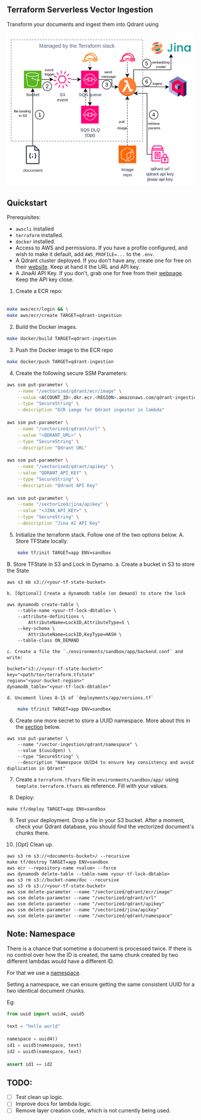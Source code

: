 ## Terraform Serverless Vector Ingestion

Transform your documents and ingest them into Qdrant using  

![Arch Diagram](docs/img/ingestion_sqs.drawio.png)

## Quickstart

Prerequisites: 

 * `awscli` installed
 * `terraform` installed.
 * `docker` installed.
 * Access to AWS and permissions.
   If you have a profile configured, and wish to make it default, add `AWS_PROFILE=...` to the `.env`.
 * A Qdrant cluster deployed. If you don't have any, create one for free on their [website](https://cloud.qdrant.io/login). Keep at hand it the URL and API key. 
 * A JinaAI API Key. If you don't, grab one for free from their [webpage](https://jina.ai/). Keep the API key close.


1. Create a ECR repo:
```bash

make aws/ecr/login && \
make aws/ecr/create TARGET=qdrant-ingestion
```
2. Build the Docker images.
```bash
make docker/build TARGET=qdrant-ingestion
```
3. Push the Docker image to the ECR repo 
```bash
make docker/push TARGET=qdrant-ingestion
```
4. Create the following secure SSM Parameters:
```bash
aws ssm put-parameter \
    --name "/vectorized/qdrant/ecr/image" \
    --value <ACCOUNT_ID>.dkr.ecr.<REGION>.amazonaws.com/qdrant-ingestion:latest \
    --type "SecureString" \
    --description "ECR iamge for Qdrant ingestor in lambda"

aws ssm put-parameter \
    --name "/vectorized/qdrant/url" \
    --value "<QDRANT_URL>" \
    --type "SecureString" \
    --description "Qdrant URL"

aws ssm put-parameter \
    --name "/vectorized/qdrant/apikey" \
    --value "QDRANT_API_KEY" \
    --type "SecureString" \
    --description "Qdrant API Key"

aws ssm put-parameter \
    --name "/vectorized/jina/apikey" \
    --value "<JINA_API_KEY>" \
    --type "SecureString" \
    --description "Jina AI API Key"
```
5. Initialize the terraform stack. Follow one of the two options below.
   A. Store TFState locally.
```bash
    make tf/init TARGET=app ENV=sandbox
```
   B. Store TFState in S3 and Lock in Dynamo.
    a. Create a bucket in S3 to store the State
```
aws s3 mb s3://<your-tf-state-bucket>
```
    b. [Optional] Create a dynamodb table (on demand) to store the lock
```
aws dynamodb create-table \
    --table-name <your-tf-lock-dbtable> \
    --attribute-definitions \
        AttributeName=LockID,AttributeType=S \
    --key-schema \
        AttributeName=LockID,KeyType=HASH \
    --table-class ON_DEMAND
```
    c. Create a file the `./environments/sandbox/app/backend.conf` and write:
```
bucket="s3://<your-tf-state-bucket>"
key="<path/to>/terraform.tfstate"
region="<your-bucket-region>"
dynamodb_table="<your-tf-lock-dbtable>"
```
    d. Uncoment lines 8-15 of `deployments/app/versions.tf`
```bash
    make tf/init TARGET=app ENV=sandbox
```
6. Create one more secret to store a UUID namespace. More about this in the [section](#uuid-namespace) below.
```
aws ssm put-parameter \
    --name "/vector-ingestion/qdrant/namespace" \
    --value $(uuidgen) \
    --type "SecureString" \
    --description "Namespace UUID4 to ensure key consistency and avoid duplication in Qdrant"
```
7. Create a `terraform.tfvars` file in `environments/sandbox/app/` using `template.terraform.tfvars` as reference. Fill with your values.

8. Deploy:
```
make tf/deploy TARGET=app ENV=sandbox
```
9. Test your deployment. Drop a file in your S3 bucket. After a moment, check your Qdrant database, 
   you should find the vectorized document's chunks there.

10. [Opt] Clean up. 
```
aws s3 rm s3://<documents-bucket>/ --recursive
make tf/destroy TARGET=app ENV=sandbox 
aws ecr --repository-name <value> --force 
aws dynamodb delete-table --table-name <your-tf-lock-dbtable> 
aws s3 rm s3://bucket-name/doc --recursive
aws s3 rb s3://<your-tf-state-bucket>
aws ssm delete-parameter --name "/vectorized/qdrant/ecr/image"
aws ssm delete-parameter --name "/vectorized/qdrant/url"
aws ssm delete-parameter --name "/vectorized/qdrant/apikey"
aws ssm delete-parameter --name "/vectorized/jina/apikey"
aws ssm delete-parameter --name "/vectorized/qdrant/namespace"
```

## Note: Namespace

There is a chance that sometime a document is processed twice. If there is no control over
how the ID is created, the same chunk created by two different lambdas would have a different ID.

For that we use a [namespace](https://stackoverflow.com/questions/10867405/generating-v5-uuid-what-is-name-and-namespace).

Setting a namespace, we can ensure getting the same consistent UUID for a two identical document chunks.


Eg: 
```python
from uuid import uuid4, uuid5

text = "hello world"

namespace = uuid4()
id1 = uuid5(namespace, text)
id2 = uuid5(namespace, text)

assert id1 == id2
```

## TODO: 

  * [ ] Test clean up logic.
  * [ ] Improve docs for lambda logic.
  * [ ] Remove layer creation code, which is not currently being used.